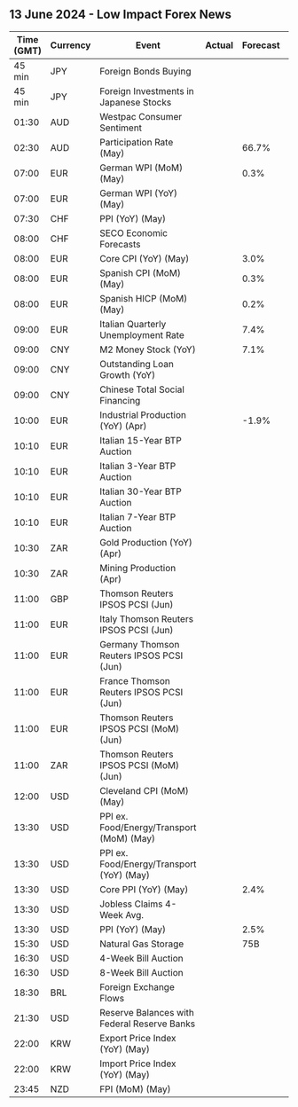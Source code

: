 ## 13 June 2024 - Low Impact Forex News

| Time (GMT) | Currency | Event | Actual | Forecast | Previous |
|------|----------|-------|--------|----------|----------|
| 45 min | JPY | Foreign Bonds Buying |  |  | 1,323.4B |
| 45 min | JPY | Foreign Investments in Japanese Stocks |  |  | 282.0B |
| 01:30 | AUD | Westpac Consumer Sentiment |  |  | -0.3% |
| 02:30 | AUD | Participation Rate (May) |  | 66.7% | 66.7% |
| 07:00 | EUR | German WPI (MoM) (May) |  | 0.3% | 0.4% |
| 07:00 | EUR | German WPI (YoY) (May) |  |  | -1.8% |
| 07:30 | CHF | PPI (YoY) (May) |  |  | -1.8% |
| 08:00 | CHF | SECO Economic Forecasts |  |  |  |
| 08:00 | EUR | Core CPI (YoY) (May) |  | 3.0% | 2.9% |
| 08:00 | EUR | Spanish CPI (MoM) (May) |  | 0.3% | 0.7% |
| 08:00 | EUR | Spanish HICP (MoM) (May) |  | 0.2% | 0.6% |
| 09:00 | EUR | Italian Quarterly Unemployment Rate |  | 7.4% | 7.4% |
| 09:00 | CNY | M2 Money Stock (YoY) |  | 7.1% | 7.2% |
| 09:00 | CNY | Outstanding Loan Growth (YoY) |  |  | 9.6% |
| 09:00 | CNY | Chinese Total Social Financing |  |  | -200.0B |
| 10:00 | EUR | Industrial Production (YoY) (Apr) |  | -1.9% | -1.0% |
| 10:10 | EUR | Italian 15-Year BTP Auction |  |  | 4.16% |
| 10:10 | EUR | Italian 3-Year BTP Auction |  |  | 3.48% |
| 10:10 | EUR | Italian 30-Year BTP Auction |  |  | 4.140% |
| 10:10 | EUR | Italian 7-Year BTP Auction |  |  | 3.52% |
| 10:30 | ZAR | Gold Production (YoY) (Apr) |  |  | -4.5% |
| 10:30 | ZAR | Mining Production (Apr) |  |  | -5.8% |
| 11:00 | GBP | Thomson Reuters IPSOS PCSI (Jun) |  |  | 52.8 |
| 11:00 | EUR | Italy Thomson Reuters IPSOS PCSI (Jun) |  |  | 43.83 |
| 11:00 | EUR | Germany Thomson Reuters IPSOS PCSI (Jun) |  |  | 48.51 |
| 11:00 | EUR | France Thomson Reuters IPSOS PCSI (Jun) |  |  | 46.04 |
| 11:00 | EUR | Thomson Reuters IPSOS PCSI (MoM) (Jun) |  |  | 48.62 |
| 11:00 | ZAR | Thomson Reuters IPSOS PCSI (MoM) (Jun) |  |  | 45.27 |
| 12:00 | USD | Cleveland CPI (MoM) (May) |  |  | 0.3% |
| 13:30 | USD | PPI ex. Food/Energy/Transport (MoM) (May) |  |  | 0.4% |
| 13:30 | USD | PPI ex. Food/Energy/Transport (YoY) (May) |  |  | 3.1% |
| 13:30 | USD | Core PPI (YoY) (May) |  | 2.4% | 2.4% |
| 13:30 | USD | Jobless Claims 4-Week Avg. |  |  | 222.25K |
| 13:30 | USD | PPI (YoY) (May) |  | 2.5% | 2.2% |
| 15:30 | USD | Natural Gas Storage |  | 75B | 98B |
| 16:30 | USD | 4-Week Bill Auction |  |  | 5.270% |
| 16:30 | USD | 8-Week Bill Auction |  |  | 5.265% |
| 18:30 | BRL | Foreign Exchange Flows |  |  | -0.428B |
| 21:30 | USD | Reserve Balances with Federal Reserve Banks |  |  | 3.458T |
| 22:00 | KRW | Export Price Index (YoY) (May) |  |  | 6.2% |
| 22:00 | KRW | Import Price Index (YoY) (May) |  |  | 2.9% |
| 23:45 | NZD | FPI (MoM) (May) |  |  | 0.6% |
